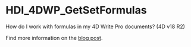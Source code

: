 # HDI_4DWP_GetSetFormulas

How do I work with formulas in my 4D Write Pro documents? (4D v18 R2)

Find more information on the [blog post](https://blog.4d.com/4d-write-pro-and-formulas/).
